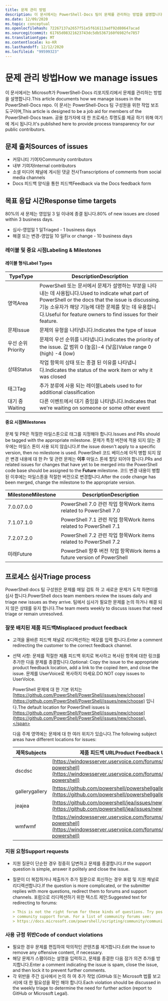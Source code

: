 ```yaml
---
title: 문제 관리 방법
description: 이 문서에서는 PowerShell-Docs 팀이 문제를 관리하는 방법을 설명합니다.
ms.date: 12/09/2020
ms.topic: conceptual
ms.openlocfilehash: 72267137a2657f51e5f616113adf92d80647acad
ms.sourcegitcommit: 61765d08321623743dc5db5367160f6982fe7857
ms.translationtype: MT
ms.contentlocale: ko-KR
ms.lasthandoff: 12/12/2020
ms.locfileid: "99599323"
---
```

# <a name="how-we-manage-issues"></a><span data-ttu-id="6b815-103">문제 관리 방법</span><span class="sxs-lookup"><span data-stu-id="6b815-103">How we manage issues</span></span>

<span data-ttu-id="6b815-104">이 문서에서는 Microsoft가 PowerShell-Docs 리포지토리에서 문제를 관리하는 방법을 설명합니다.</span><span class="sxs-lookup"><span data-stu-id="6b815-104">This article documents how we manage issues in the PowerShell-Docs repo.</span></span> <span data-ttu-id="6b815-105">이 문서는 PowerShell-Docs 팀 구성원을 위한 작업 보조 도구이며,</span><span class="sxs-lookup"><span data-stu-id="6b815-105">This article is designed to be a job aid for members of the PowerShell-Docs team.</span></span> <span data-ttu-id="6b815-106">공용 참가자에 대 한 프로세스 투명도를 제공 하기 위해 여기에 게시 됩니다.</span><span class="sxs-lookup"><span data-stu-id="6b815-106">It's published here to provide process transparency for our public contributors.</span></span>

## <a name="sources-of-issues"></a><span data-ttu-id="6b815-107">문제 출처</span><span class="sxs-lookup"><span data-stu-id="6b815-107">Sources of issues</span></span>

- <span data-ttu-id="6b815-108">커뮤니티 기여자</span><span class="sxs-lookup"><span data-stu-id="6b815-108">Community contributors</span></span>
- <span data-ttu-id="6b815-109">내부 기여자</span><span class="sxs-lookup"><span data-stu-id="6b815-109">Internal contributors</span></span>
- <span data-ttu-id="6b815-110">소셜 미디어 채널에 게시된 댓글 전사</span><span class="sxs-lookup"><span data-stu-id="6b815-110">Transcriptions of comments from social media channels</span></span>
- <span data-ttu-id="6b815-111">Docs 피드백 양식을 통한 피드백</span><span class="sxs-lookup"><span data-stu-id="6b815-111">Feedback via the Docs feedback form</span></span>

## <a name="response-time-targets"></a><span data-ttu-id="6b815-112">목표 응답 시간</span><span class="sxs-lookup"><span data-stu-id="6b815-112">Response time targets</span></span>

<span data-ttu-id="6b815-113">80%의 새 문제는 영업일 3 일 이내에 종결 됩니다.</span><span class="sxs-lookup"><span data-stu-id="6b815-113">80% of new issues are closed within 3 business days.</span></span>

- <span data-ttu-id="6b815-114">심사-영업일 1 일</span><span class="sxs-lookup"><span data-stu-id="6b815-114">Triaged - 1 business days</span></span>
- <span data-ttu-id="6b815-115">해결 또는 변경-영업일 10 일</span><span class="sxs-lookup"><span data-stu-id="6b815-115">Fix or change - 10 business days</span></span>

### <a name="labeling--milestones"></a><span data-ttu-id="6b815-116">레이블 및 중요 시점</span><span class="sxs-lookup"><span data-stu-id="6b815-116">Labeling & Milestones</span></span>

#### <a name="label-types"></a><span data-ttu-id="6b815-117">레이블 형식</span><span class="sxs-lookup"><span data-stu-id="6b815-117">Label Types</span></span>

|   <span data-ttu-id="6b815-118">Type</span><span class="sxs-lookup"><span data-stu-id="6b815-118">Type</span></span>   | <span data-ttu-id="6b815-119">Description</span><span class="sxs-lookup"><span data-stu-id="6b815-119">Description</span></span>                                                         |
| -------- | ------------------------------------------------------------------- |
| <span data-ttu-id="6b815-120">영역</span><span class="sxs-lookup"><span data-stu-id="6b815-120">Area</span></span>     | <span data-ttu-id="6b815-121">PowerShell 또는 문서에서 문제가 설명하는 부분을 나타내는 데 사용됩니다.</span><span class="sxs-lookup"><span data-stu-id="6b815-121">Used to indicate what part of PowerShell or the docs that the issue is discussing.</span></span><br><span data-ttu-id="6b815-122">기능 소유자가 해당 기능에 대한 문제를 찾는 데 유용합니다.</span><span class="sxs-lookup"><span data-stu-id="6b815-122">Useful for feature owners to find issues for their feature.</span></span> |
| <span data-ttu-id="6b815-123">문제</span><span class="sxs-lookup"><span data-stu-id="6b815-123">Issue</span></span>    | <span data-ttu-id="6b815-124">문제의 유형을 나타냅니다.</span><span class="sxs-lookup"><span data-stu-id="6b815-124">Indicates the type of issue</span></span>                                         |
| <span data-ttu-id="6b815-125">우선 순위</span><span class="sxs-lookup"><span data-stu-id="6b815-125">Priority</span></span> | <span data-ttu-id="6b815-126">문제의 우선 순위를 나타냅니다.</span><span class="sxs-lookup"><span data-stu-id="6b815-126">Indicates the priority of the issue.</span></span> <span data-ttu-id="6b815-127">값 범위 0 (높음)-4 (낮음)</span><span class="sxs-lookup"><span data-stu-id="6b815-127">Value range 0 (high) -4 (low)</span></span>  |
| <span data-ttu-id="6b815-128">상태</span><span class="sxs-lookup"><span data-stu-id="6b815-128">Status</span></span>   | <span data-ttu-id="6b815-129">작업 항목의 상태 또는 종결 된 이유를 나타냅니다.</span><span class="sxs-lookup"><span data-stu-id="6b815-129">Indicates the status of the work item or why it was closed</span></span>          |
| <span data-ttu-id="6b815-130">태그</span><span class="sxs-lookup"><span data-stu-id="6b815-130">Tag</span></span>      | <span data-ttu-id="6b815-131">추가 분류에 사용 되는 레이블</span><span class="sxs-lookup"><span data-stu-id="6b815-131">Labels used to for additional classification</span></span>                        |
| <span data-ttu-id="6b815-132">대기 중</span><span class="sxs-lookup"><span data-stu-id="6b815-132">Waiting</span></span>  | <span data-ttu-id="6b815-133">다른 이벤트에서 대기 중임을 나타냅니다.</span><span class="sxs-lookup"><span data-stu-id="6b815-133">Indicates that we're waiting on someone or some other event</span></span>         |

#### <a name="milestones"></a><span data-ttu-id="6b815-134">중요 시점</span><span class="sxs-lookup"><span data-stu-id="6b815-134">Milestones</span></span>

<span data-ttu-id="6b815-135">문제 및 PR은 적절한 마일스톤으로 태그를 지정해야 합니다.</span><span class="sxs-lookup"><span data-stu-id="6b815-135">Issues and PRs should be tagged with the appropriate milestone.</span></span> <span data-ttu-id="6b815-136">문제가 특정 버전에 적용 되지 않는 경우에는 마일스 톤이 사용 되지 않습니다.</span><span class="sxs-lookup"><span data-stu-id="6b815-136">If the issue doesn't apply to a specific version, then no milestone is used.</span></span> <span data-ttu-id="6b815-137">PowerShell 코드 베이스에 아직 병합 되지 않은 변경 내용에 대 한 Pr 및 관련 문제는 **이후** 마일스 톤에 할당 되어야 합니다.</span><span class="sxs-lookup"><span data-stu-id="6b815-137">PRs and related issues for changes that have yet to be merged into the PowerShell code base should be assigned to the **Future** milestone.</span></span> <span data-ttu-id="6b815-138">코드 변경 내용이 병합된 이후에는 마일스톤을 적절한 버전으로 변경합니다.</span><span class="sxs-lookup"><span data-stu-id="6b815-138">After the code change has been merged, change the milestone to the appropriate version.</span></span>

|    <span data-ttu-id="6b815-139">Milestone</span><span class="sxs-lookup"><span data-stu-id="6b815-139">Milestone</span></span>     |                    <span data-ttu-id="6b815-140">Description</span><span class="sxs-lookup"><span data-stu-id="6b815-140">Description</span></span>                     |
| ---------------- | -------------------------------------------------- |
| <span data-ttu-id="6b815-141">7.0.0</span><span class="sxs-lookup"><span data-stu-id="6b815-141">7.0.0</span></span>            | <span data-ttu-id="6b815-142">PowerShell 7.0 관련 작업 항목</span><span class="sxs-lookup"><span data-stu-id="6b815-142">Work items related to PowerShell 7.0</span></span>               |
| <span data-ttu-id="6b815-143">7.1.0</span><span class="sxs-lookup"><span data-stu-id="6b815-143">7.1.0</span></span>            | <span data-ttu-id="6b815-144">PowerShell 7.1 관련 작업 항목</span><span class="sxs-lookup"><span data-stu-id="6b815-144">Work items related to PowerShell 7.1</span></span>               |
| <span data-ttu-id="6b815-145">7.2.0</span><span class="sxs-lookup"><span data-stu-id="6b815-145">7.2.0</span></span>            | <span data-ttu-id="6b815-146">PowerShell 7.2 관련 작업 항목</span><span class="sxs-lookup"><span data-stu-id="6b815-146">Work items related to PowerShell 7.2</span></span>               |
| <span data-ttu-id="6b815-147">미래</span><span class="sxs-lookup"><span data-stu-id="6b815-147">Future</span></span>           | <span data-ttu-id="6b815-148">PowerShell 향후 버전 작업 항목</span><span class="sxs-lookup"><span data-stu-id="6b815-148">Work items a future version of PowerShell</span></span>          |

## <a name="triage-process"></a><span data-ttu-id="6b815-149">프로세스 심사</span><span class="sxs-lookup"><span data-stu-id="6b815-149">Triage process</span></span>

<span data-ttu-id="6b815-150">PowerShell docs 팀 구성원은 문제를 매일 검토 하 고 새로운 문제가 도착 하면이를 심사 합니다.</span><span class="sxs-lookup"><span data-stu-id="6b815-150">PowerShell docs team members review the issues daily and triage new issues as they arrive.</span></span> <span data-ttu-id="6b815-151">팀에서 심사가 필요한 문제를 논의 하거나 해결 되지 않은 상태를 유지 합니다.</span><span class="sxs-lookup"><span data-stu-id="6b815-151">The team meets weekly to discuss issues that need triage or remain unresolved.</span></span>

### <a name="misplaced-product-feedback"></a><span data-ttu-id="6b815-152">잘못 배치된 제품 피드백</span><span class="sxs-lookup"><span data-stu-id="6b815-152">Misplaced product feedback</span></span>

- <span data-ttu-id="6b815-153">고객을 올바른 피드백 채널로 리디렉션하는 메모를 입력 합니다.</span><span class="sxs-lookup"><span data-stu-id="6b815-153">Enter a comment redirecting the customer to the correct feedback channel.</span></span>
- <span data-ttu-id="6b815-154">선택 사항: 문제를 적절한 제품 피드백 위치로 복사하고 복사된 항목에 대한 링크를 추가한 다음 문제를 종결합니다.</span><span class="sxs-lookup"><span data-stu-id="6b815-154">Optional: Copy the issue to the appropriate product feedback location, add a link to the copied item, and close the issue.</span></span> <span data-ttu-id="6b815-155">문제를 UserVoice로 복사하지 마세요.</span><span class="sxs-lookup"><span data-stu-id="6b815-155">DO NOT copy issues to UserVoice.</span></span>

  <span data-ttu-id="6b815-156">PowerShell 문제에 대 한 기본 위치는 [https://github.com/PowerShell/PowerShell/issues/new/choose](https://github.com/PowerShell/PowerShell/issues/new/choose) 입니다.</span><span class="sxs-lookup"><span data-stu-id="6b815-156">The default location for PowerShell issues is [https://github.com/PowerShell/PowerShell/issues/new/choose](https://github.com/PowerShell/PowerShell/issues/new/choose).</span></span>

  <span data-ttu-id="6b815-157">다음 주제 영역에는 문제에 대 한 여러 위치가 있습니다.</span><span class="sxs-lookup"><span data-stu-id="6b815-157">The following subject areas have different locations for issues:</span></span>

  | <span data-ttu-id="6b815-158">제목</span><span class="sxs-lookup"><span data-stu-id="6b815-158">Subjects</span></span> |                                                     <span data-ttu-id="6b815-159">제품 피드백 URL</span><span class="sxs-lookup"><span data-stu-id="6b815-159">Product Feedback URL</span></span>                                                     |
  | -------- | ---------------------------------------------------------------------------------------------------------------------------- |
  | <span data-ttu-id="6b815-160">dsc</span><span class="sxs-lookup"><span data-stu-id="6b815-160">dsc</span></span>      | [https://windowsserver.uservoice.com/forums/301869-powershell](https://windowsserver.uservoice.com/forums/301869-powershell) |
  | <span data-ttu-id="6b815-161">gallery</span><span class="sxs-lookup"><span data-stu-id="6b815-161">gallery</span></span>  | [https://github.com/powershell/powershellgallery/issues/new](https://github.com/powershell/powershellgallery/issues/new)     |
  | <span data-ttu-id="6b815-162">jea</span><span class="sxs-lookup"><span data-stu-id="6b815-162">jea</span></span>      | [https://github.com/powershell/jea/issues/new](https://github.com/powershell/jea/issues/new)                                 |
  | <span data-ttu-id="6b815-163">wmf</span><span class="sxs-lookup"><span data-stu-id="6b815-163">wmf</span></span>      | [https://windowsserver.uservoice.com/forums/301869-powershell](https://windowsserver.uservoice.com/forums/301869-powershell) |

### <a name="support-requests"></a><span data-ttu-id="6b815-164">지원 요청</span><span class="sxs-lookup"><span data-stu-id="6b815-164">Support requests</span></span>

- <span data-ttu-id="6b815-165">지원 질문이 단순한 경우 정중히 답변하고 문제를 종결합니다.</span><span class="sxs-lookup"><span data-stu-id="6b815-165">If the support question is simple, answer it politely and close the issue.</span></span>
- <span data-ttu-id="6b815-166">질문이 더 복잡하거나 제출자가 추가 질문으로 회신하는 경우 포럼 및 지원 채널로 리디렉션합니다.</span><span class="sxs-lookup"><span data-stu-id="6b815-166">If the question is more complicated, or the submitter replies with more questions, redirect them to forums and support channels.</span></span> <span data-ttu-id="6b815-167">포럼으로 리디렉션하기 위한 텍스트 제안:</span><span class="sxs-lookup"><span data-stu-id="6b815-167">Suggested text for redirecting to forums:</span></span>

  ```Markdown
  > This is not the right forum for these kinds of questions. Try posting your question in a
  > community support forum. For a list of community forums see:
  > https://docs.microsoft.com/powershell/scripting/community/community-support
  ```

### <a name="code-of-conduct-violations"></a><span data-ttu-id="6b815-168">사용 규정 위반</span><span class="sxs-lookup"><span data-stu-id="6b815-168">Code of conduct violations</span></span>

- <span data-ttu-id="6b815-169">필요한 경우 문제를 편집하여 악의적인 콘텐츠를 제거합니다.</span><span class="sxs-lookup"><span data-stu-id="6b815-169">Edit the issue to remove any offensive content, if necessary.</span></span>
- <span data-ttu-id="6b815-170">해당 문제가 스팸이라는 설명을 입력하고, 문제를 종결한 다음 잠가 의견 추가를 방지합니다.</span><span class="sxs-lookup"><span data-stu-id="6b815-170">Enter a comment indicating the issue is spam, close the issue, and then lock it to prevent further comments.</span></span>
- <span data-ttu-id="6b815-171">각 위반을 주간 심사에서 논의 하 여 추가 작업 (GitHub 또는 Microsoft 법률 보고서)에 대 한 필요성을 확인 해야 합니다.</span><span class="sxs-lookup"><span data-stu-id="6b815-171">Each violation should be discussed in the weekly triage to determine the need for further action (report to GitHub or Microsoft Legal).</span></span>
